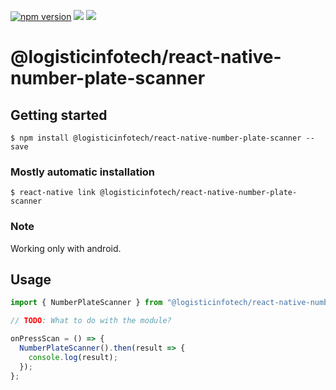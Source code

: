 <p align="left">
<a href="https://www.npmjs.com/package/@logisticinfotech/react-native-number-plate-scanner"><img alt="npm version" src="https://img.shields.io/badge/npm-v1.0.3-green.svg"></a>
<a href="https://www.npmjs.com/package/@logisticinfotech/react-native-number-plate-scanner"><img src="https://img.shields.io/badge/downloads-%3E1K-yellow.svg"></a>
<a href="https://www.npmjs.com/package/@logisticinfotech/react-native-number-plate-scanner"<><img src="https://img.shields.io/badge/license-MIT-orange.svg"></a>
</p>

# @logisticinfotech/react-native-number-plate-scanner

## Getting started

`$ npm install @logisticinfotech/react-native-number-plate-scanner --save`

### Mostly automatic installation

`$ react-native link @logisticinfotech/react-native-number-plate-scanner`

### Note

Working only with android.

## Usage

```javascript
import { NumberPlateScanner } from "@logisticinfotech/react-native-number-plate-scanner";

// TODO: What to do with the module?

onPressScan = () => {
  NumberPlateScanner().then(result => {
    console.log(result);
  });
};
```
